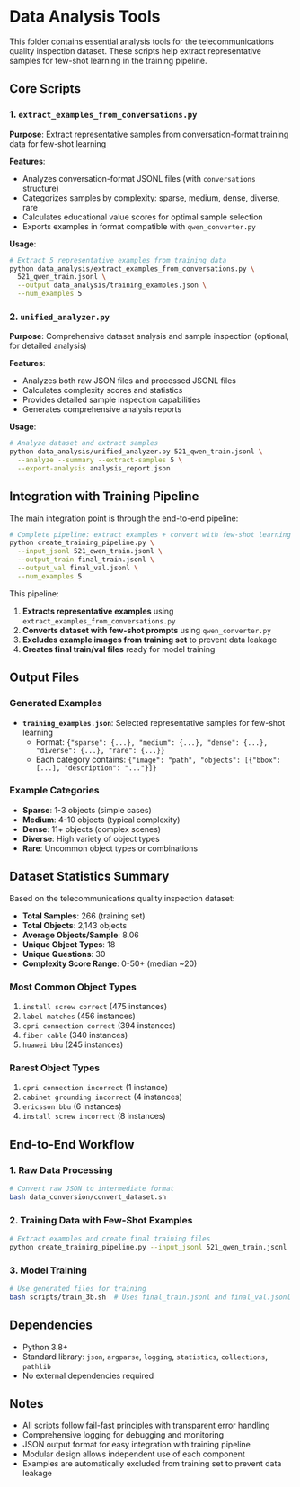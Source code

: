 # Data Analysis Tools

This folder contains essential analysis tools for the telecommunications quality inspection dataset. These scripts help extract representative samples for few-shot learning in the training pipeline.

## Core Scripts

### 1. `extract_examples_from_conversations.py`
**Purpose**: Extract representative samples from conversation-format training data for few-shot learning

**Features**:
- Analyzes conversation-format JSONL files (with `conversations` structure)
- Categorizes samples by complexity: sparse, medium, dense, diverse, rare
- Calculates educational value scores for optimal sample selection
- Exports examples in format compatible with `qwen_converter.py`

**Usage**:
```bash
# Extract 5 representative examples from training data
python data_analysis/extract_examples_from_conversations.py \
  521_qwen_train.jsonl \
  --output data_analysis/training_examples.json \
  --num_examples 5
```

### 2. `unified_analyzer.py`
**Purpose**: Comprehensive dataset analysis and sample inspection (optional, for detailed analysis)

**Features**:
- Analyzes both raw JSON files and processed JSONL files
- Calculates complexity scores and statistics
- Provides detailed sample inspection capabilities
- Generates comprehensive analysis reports

**Usage**:
```bash
# Analyze dataset and extract samples
python data_analysis/unified_analyzer.py 521_qwen_train.jsonl \
  --analyze --summary --extract-samples 5 \
  --export-analysis analysis_report.json
```

## Integration with Training Pipeline

The main integration point is through the end-to-end pipeline:

```bash
# Complete pipeline: extract examples + convert with few-shot learning
python create_training_pipeline.py \
  --input_jsonl 521_qwen_train.jsonl \
  --output_train final_train.jsonl \
  --output_val final_val.jsonl \
  --num_examples 5
```

This pipeline:
1. **Extracts representative examples** using `extract_examples_from_conversations.py`
2. **Converts dataset with few-shot prompts** using `qwen_converter.py`
3. **Excludes example images from training set** to prevent data leakage
4. **Creates final train/val files** ready for model training

## Output Files

### Generated Examples
- **`training_examples.json`**: Selected representative samples for few-shot learning
  - Format: `{"sparse": {...}, "medium": {...}, "dense": {...}, "diverse": {...}, "rare": {...}}`
  - Each category contains: `{"image": "path", "objects": [{"bbox": [...], "description": "..."}]}`

### Example Categories
- **Sparse**: 1-3 objects (simple cases)
- **Medium**: 4-10 objects (typical complexity)  
- **Dense**: 11+ objects (complex scenes)
- **Diverse**: High variety of object types
- **Rare**: Uncommon object types or combinations

## Dataset Statistics Summary

Based on the telecommunications quality inspection dataset:

- **Total Samples**: 266 (training set)
- **Total Objects**: 2,143 objects
- **Average Objects/Sample**: 8.06
- **Unique Object Types**: 18
- **Unique Questions**: 30
- **Complexity Score Range**: 0-50+ (median ~20)

### Most Common Object Types
1. `install screw correct` (475 instances)
2. `label matches` (456 instances)
3. `cpri connection correct` (394 instances)
4. `fiber cable` (340 instances)
5. `huawei bbu` (245 instances)

### Rarest Object Types
1. `cpri connection incorrect` (1 instance)
2. `cabinet grounding incorrect` (4 instances)
3. `ericsson bbu` (6 instances)
4. `install screw incorrect` (8 instances)

## End-to-End Workflow

### 1. Raw Data Processing
```bash
# Convert raw JSON to intermediate format
bash data_conversion/convert_dataset.sh
```

### 2. Training Data with Few-Shot Examples
```bash
# Extract examples and create final training files
python create_training_pipeline.py --input_jsonl 521_qwen_train.jsonl
```

### 3. Model Training
```bash
# Use generated files for training
bash scripts/train_3b.sh  # Uses final_train.jsonl and final_val.jsonl
```

## Dependencies

- Python 3.8+
- Standard library: `json`, `argparse`, `logging`, `statistics`, `collections`, `pathlib`
- No external dependencies required

## Notes

- All scripts follow fail-fast principles with transparent error handling
- Comprehensive logging for debugging and monitoring
- JSON output format for easy integration with training pipeline
- Modular design allows independent use of each component
- Examples are automatically excluded from training set to prevent data leakage 